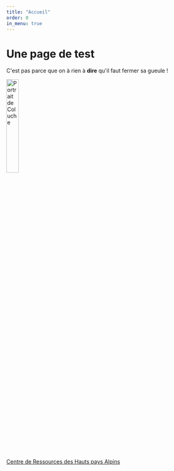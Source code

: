 ```yaml
---
title: "Accueil"
order: 0
in_menu: true
---
```

<html lang="fr">
  <head>
    <meta charset="utf-8" />
    <meta name="viewport" content="width=device-width" />
    <title>Mon site de test</title>
  </head>
  <body>
    <h1> Une page de test</h1>
<p>C'est pas parce que on à rien à  <strong>dire</strong>  qu'il faut fermer sa gueule !</p>
<p><img src='[URL=https://www.hebergeur-image.com/][IMG]https://www.hebergeur-image.com/upload/109.208.246.164-66c879922baf9.jpg[/IMG][/URL]'/ align="center" width=25% height=25% alt="Portrait de Coluche"></p>
<p><a href="https://www.centre-de-ressources.fr">Centre de Ressources des Hauts pays Alpins</a></p>

  </body>
</html> 